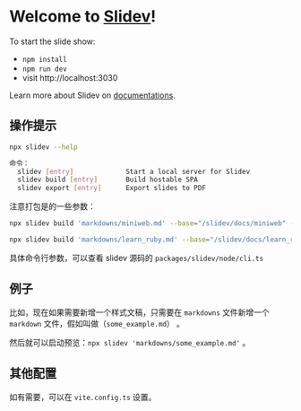 # Welcome to [Slidev](https://github.com/slidevjs/slidev)!

To start the slide show:

- `npm install`
- `npm run dev`
- visit http://localhost:3030

Learn more about Slidev on [documentations](https://sli.dev/).

## 操作提示

```bash
npx slidev --help

命令：
  slidev [entry]             Start a local server for Slidev            [默认值]
  slidev build [entry]       Build hostable SPA
  slidev export [entry]      Export slides to PDF
```

注意打包是的一些参数：

```bash
npx slidev build 'markdowns/miniweb.md' --base="/slidev/docs/miniweb" --out='docs/miniweb'

npx slidev build 'markdowns/learn_ruby.md' --base="/slidev/docs/learn_ruby" --out='docs/learn_ruby'
```

具体命令行参数，可以查看 slidev 源码的 `packages/slidev/node/cli.ts`

## 例子

比如，现在如果需要新增一个样式文稿，只需要在 `markdowns` 文件新增一个 `markdown` 文件，假如叫做（`some_example.md`） 。

然后就可以启动预览：`npx slidev 'markdowns/some_example.md'` 。

## 其他配置

如有需要，可以在 `vite.config.ts` 设置。
